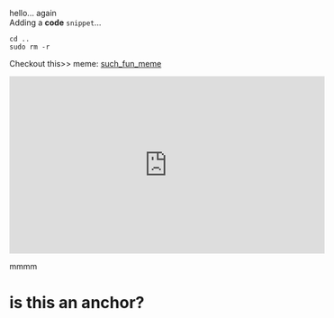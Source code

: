 hello... again<br>
Adding a **code** `snippet`...
```
cd ..
sudo rm -r
```
Checkout this>> meme: [such\_fun\_meme](?/posts/lol)

<div>
<aside>
<iframe width="560" height="315" src="https://www.youtube.com/embed/6hlTj-cK7XU" title="YouTube video player" frameborder="0" allow="accelerometer; autoplay; clipboard-write; encrypted-media; gyroscope; picture-in-picture; web-share" allowfullscreen></iframe>
</aside>
</div>

mmmm



































# is this an anchor?